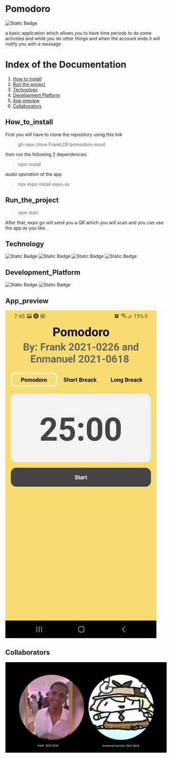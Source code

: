 # Pomodoro
![Static Badge](https://img.shields.io/badge/status-completed-red?style=for-the-badge)

a basic application which allows you to have time periods to do some activities and while you do other things and when the account ends it will notify you with a message
# Index of the Documentation
1. [How to install](#How_to_install)
2. [Run the project](#Run_the_project)
3. [Technology](#Technology)
4. [Development Platform](#Development_Platform)
5. [App preview](#App_preview)
6. [Collaborators](#Collaborators)


## How_to_install

First you will have to clone the repository using this link

 > gh repo clone FrankLDF/pomodoro-movil

then run the following 2 dependencies

 > npm install

*audio operation* of the app

 > npx expo install expo-av

## Run_the_project

> npm start

After that, expo go will send you a QR which you will scan and you can use the app as you like.

## Technology
![Static Badge](https://img.shields.io/badge/react-61DBFB?style=for-the-badge&logo=react&logoColor=black)
![Static Badge](https://img.shields.io/badge/Expo-fff?style=for-the-badge&logo=expo&logoColor=black)
![Static Badge](https://img.shields.io/badge/NPM-FF0000?style=for-the-badge&logo=npm&logoColor=white)
![Static Badge](https://img.shields.io/badge/JS-FFFF00?style=for-the-badge&logo=Javascript&logoColor=black)

## Development_Platform

![Static Badge](https://img.shields.io/badge/Android-80ff00?style=for-the-badge&logo=Android&logoColor=black)
![Static Badge](https://img.shields.io/badge/Apple-e0e0e0?style=for-the-badge&logo=apple&logoColor=black)

## App_preview

![hola](/assets/Pre.jpeg)

## Collaborators

![hola](/assets/Coll.png)


